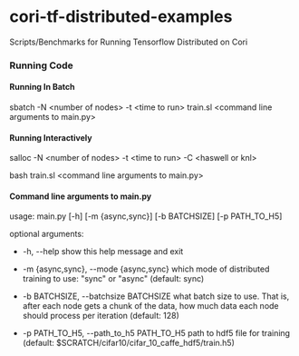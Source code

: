 # cori-tf-distributed-examples
Scripts/Benchmarks for Running Tensorflow Distributed on Cori
### Running Code
#### Running In Batch
sbatch -N \<number of nodes\> -t \<time to run\> train.sl \<command line arguments to main.py\>

#### Running Interactively
salloc -N \<number of nodes\> -t \<time to run\> -C \<haswell or knl\>

bash train.sl \<command line arguments to main.py\>

#### Command line arguments to main.py
  
usage: main.py [-h] [-m {async,sync}] [-b BATCHSIZE] [-p PATH_TO_H5]

optional arguments:
  * -h, --help            show this help message and exit
  
  * -m {async,sync}, --mode {async,sync}
                        which mode of distributed training to use: "sync" or
                        "async" (default: sync)
                        
  * -b BATCHSIZE, --batchsize BATCHSIZE
                        what batch size to use. That is, after each node gets
                        a chunk of the data, how much data each node should
                        process per iteration (default: 128)
                        
 * -p PATH_TO_H5, --path_to_h5 PATH_TO_H5
                        path to hdf5 file for training (default: $SCRATCH/cifar10/cifar_10_caffe_hdf5/train.h5)
